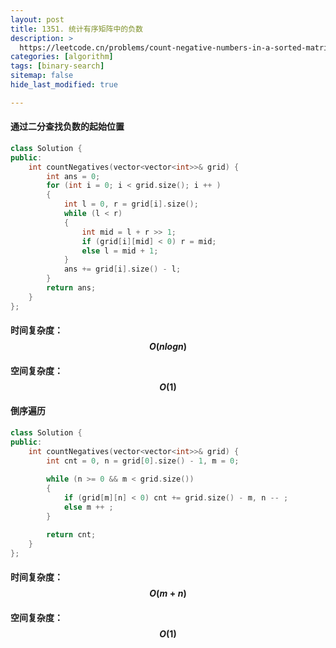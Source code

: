 ```yaml
---
layout: post
title: 1351. 统计有序矩阵中的负数
description: >
  https://leetcode.cn/problems/count-negative-numbers-in-a-sorted-matrix/
categories: [algorithm]
tags: [binary-search]
sitemap: false
hide_last_modified: true

---
```


#### 通过二分查找负数的起始位置

```c++
class Solution {
public:
    int countNegatives(vector<vector<int>>& grid) {
        int ans = 0;
        for (int i = 0; i < grid.size(); i ++ )
        {
            int l = 0, r = grid[i].size();
            while (l < r)
            {
                int mid = l + r >> 1;
                if (grid[i][mid] < 0) r = mid;
                else l = mid + 1;
            }
            ans += grid[i].size() - l;
        }
        return ans;
    }
};
```

#### 时间复杂度：$$ O(nlogn) $$ 

#### 空间复杂度：$$ O(1) $$



#### 倒序遍历

```c++
class Solution {
public:
    int countNegatives(vector<vector<int>>& grid) {
        int cnt = 0, n = grid[0].size() - 1, m = 0;
        
        while (n >= 0 && m < grid.size())
        {
            if (grid[m][n] < 0) cnt += grid.size() - m, n -- ;
            else m ++ ;    
        }

        return cnt;
    }
};
```

#### 时间复杂度：$$ O(m + n) $$ 

#### 空间复杂度：$$ O(1) $$